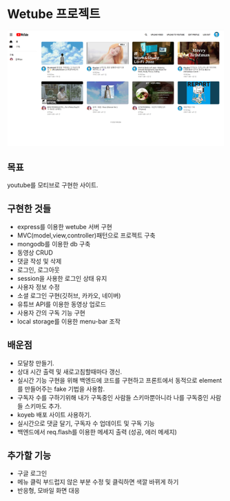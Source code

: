 # Wetube 프로젝트

<img src='wetube main.png'/>

## 목표

youtube를 모티브로 구현한 사이트.

## 구현한 것들

- express를 이용한 wetube 서버 구현
- MVC(model,view,controller)패턴으로 프로젝트 구축
- mongodb를 이용한 db 구축
- 동영상 CRUD
- 댓글 작성 및 삭제
- 로그인, 로그아웃
- session을 사용한 로그인 상태 유지
- 사용자 정보 수정
- 소셜 로그인 구현(깃허브, 카카오, 네이버)
- 유튜브 API를 이용한 동영상 업로드
- 사용자 간의 구독 기능 구현
- local storage를 이용한 menu-bar 조작

## 배운점

- 모달창 만들기.
- 상대 시간 출력 및 새로고침할때마다 갱신.
- 실시간 기능 구현을 위해 백엔드에 코드를 구현하고 프론트에서 동적으로 element를 만들어주는 fake 기법을 사용함.
- 구독자 수를 구하기위해 내가 구독중인 사람들 스키마뿐아니라 나를 구독중인 사람들 스키마도 추가.
- koyeb 배포 사이트 사용하기.
- 실시간으로 댓글 달기, 구독자 수 업데이트 및 구독 기능
- 백엔드에서 req.flash를 이용한 메세지 출력 (성공, 에러 메세지)

## 추가할 기능

- 구글 로그인
- 메뉴 클릭 부드럽지 않은 부분 수정 및 클릭하면 색깔 바뀌게 하기
- 반응형, 모바일 화면 대응
